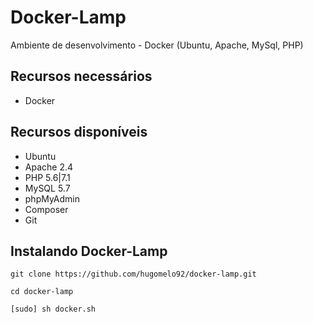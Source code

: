 # Docker-Lamp
Ambiente de desenvolvimento - Docker (Ubuntu, Apache, MySql, PHP)

## Recursos necessários

 - Docker

## Recursos disponíveis

 - Ubuntu
 - Apache 2.4
 - PHP 5.6|7.1
 - MySQL 5.7
 - phpMyAdmin
 - Composer
 - Git

## Instalando Docker-Lamp

    git clone https://github.com/hugomelo92/docker-lamp.git

    cd docker-lamp

    [sudo] sh docker.sh

